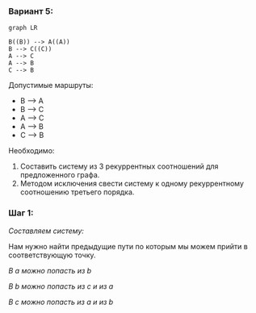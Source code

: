 ### Вариант 5:

```mermaid
graph LR

B((B)) --> A((A))
B --> C((C))
A --> C
A --> B
C --> B
```
Допустимые маршруты:
- B --> A
- B --> C
- A --> C
- A --> B
- C --> B

Необходимо:
1. Составить систему из 3 рекуррентных соотношений для предложенного графа.
2. Методом исключения свести систему к одному рекуррентному соотношению третьего порядка.

### Шаг 1:

*Составляем систему:*

Нам нужно найти предыдущие пути по которым мы можем прийти в соответствующую точку.

*В а можно попасть из b*

*В b можно попасть из с и из а*

*В c можно попасть из а и из b*

